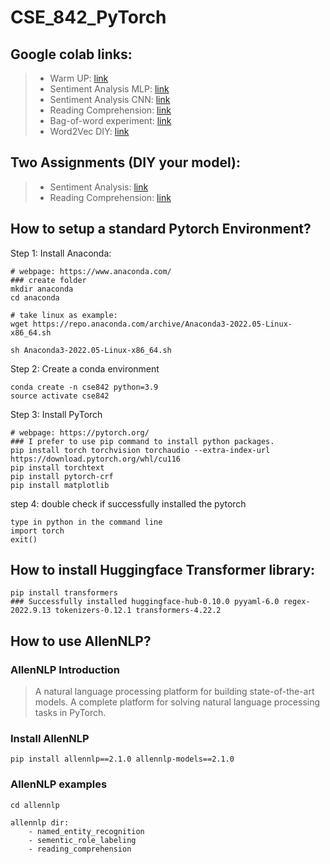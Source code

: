 # CSE_842_PyTorch

## Google colab links:
>- Warm UP: [link](https://colab.research.google.com/drive/1ISjZJkr-2IDzS9aPQ9RsQ0o_1kqzEFjJ?authuser=1)
>- Sentiment Analysis MLP: [link](https://colab.research.google.com/drive/1PmcbtS22Xt-PDJdc2uDgJrz7Wn6es3NL?authuser=0#scrollTo=PLn7EqNZom_Y)
>- Sentiment Analysis CNN: [link](https://colab.research.google.com/drive/1C3nFBYEOTwNbatBJj0rDUhFTMm4hOPZX?authuser=0#scrollTo=B1cQ-LbNokcN)
>- Reading Comprehension: [link](https://colab.research.google.com/drive/1bNUZdX91R0l2IpOgOX3VMCM8zy18GRl9?authuser=0#scrollTo=W8hL4ruV1o6f)
>- Bag-of-word experiment: [link](https://drive.google.com/file/d/1imq405MXER61SnOWhL3-c_l1LfctNubL/view?usp=sharing)
>- Word2Vec DIY: [link](https://drive.google.com/file/d/1U83W7I99IokPORCcqeEAoJVHglvPC9RE/view?usp=sharing)

## Two Assignments (DIY your model):
>- Sentiment Analysis: [link](https://colab.research.google.com/drive/128CuZ2PPLeqkoXJyhlGeWHaVXZtQJVaT?authuser=0#scrollTo=PLn7EqNZom_Y)
>- Reading Comprehension: [link](https://colab.research.google.com/drive/1MNbOHeOroVFjoYGy_KVmM6yx_Tzq2o45?authuser=0#scrollTo=fzYf0fxzlk7A)

## How to setup a standard Pytorch Environment?

Step 1: Install Anaconda:

```shell
# webpage: https://www.anaconda.com/
### create folder
mkdir anaconda
cd anaconda

# take linux as example:
wget https://repo.anaconda.com/archive/Anaconda3-2022.05-Linux-x86_64.sh

sh Anaconda3-2022.05-Linux-x86_64.sh
```

Step 2: Create a conda environment
```shell
conda create -n cse842 python=3.9
source activate cse842
```

Step 3: Install PyTorch
```shell
# webpage: https://pytorch.org/
### I prefer to use pip command to install python packages.
pip install torch torchvision torchaudio --extra-index-url https://download.pytorch.org/whl/cu116
pip install torchtext
pip install pytorch-crf
pip install matplotlib
```

step 4: double check if successfully installed the pytorch
```
type in python in the command line
import torch
exit()
```

## How to install Huggingface Transformer library:

```
pip install transformers
### Successfully installed huggingface-hub-0.10.0 pyyaml-6.0 regex-2022.9.13 tokenizers-0.12.1 transformers-4.22.2
```

## How to use AllenNLP?
### AllenNLP Introduction
> A natural language processing platform for building state-of-the-art models. A complete platform for solving natural language processing tasks in PyTorch.

### Install AllenNLP
```
pip install allennlp==2.1.0 allennlp-models==2.1.0
```

### AllenNLP examples

```
cd allennlp

allennlp dir:
    - named_entity_recognition
    - sementic_role_labeling
    - reading_comprehension
```









